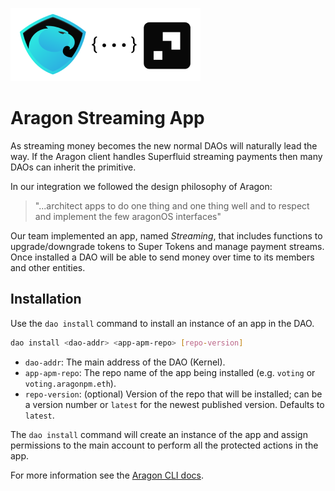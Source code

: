 ![Aragon-Superfluid logos](assets/Aragon-Superfluid304x117.png)
# Aragon Streaming App

As streaming money becomes the new normal DAOs will naturally lead the way. If the Aragon client handles Superfluid streaming payments then many DAOs can inherit the primitive. 

In our integration we followed the design philosophy of Aragon:
> "...architect apps to do one thing and one thing well and to respect and implement the few aragonOS interfaces"

Our team implemented an app, named *Streaming*, that includes functions to upgrade/downgrade tokens to Super Tokens and manage payment streams. Once installed a DAO will be able to send money over time to its members and other entities. 

## Installation

Use the `dao install` command to install an instance of an app in the DAO.

```sh
dao install <dao-addr> <app-apm-repo> [repo-version]
```

- `dao-addr`: The main address of the DAO (Kernel).
- `app-apm-repo`: The repo name of the app being installed (e.g. `voting` or `voting.aragonpm.eth`).
- `repo-version`: (optional) Version of the repo that will be installed; can be a version number or `latest` for the newest published version. Defaults to `latest`.

The `dao install` command will create an instance of the app and assign permissions to the main account to perform all the protected actions in the app.

For more information see the [Aragon CLI docs](https://hack.aragon.org/docs/cli-dao-commands#dao-install).

<!-- Credits? 
[^0]: Collaborated by @SmilingHeretic, @eurvin, @poissonpoivre, @kitblake with help from Superfluid astronauts.
-->
